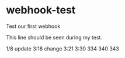 # webhook-test
Test our first webhook

This line should be seen during my test.

1/8 update
3:18 change
3:21
3:30
334
340
343
